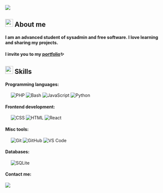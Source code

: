 <a><img src="https://readme-typing-svg.herokuapp.com?lines=Sysadmin+Student;Web+Developer;Freelancer;|%20AI%20Enthusiastic;Always%20learning%20new%20things&center=true&width=380&height=45">
	</a>
<h2><img src="https://github.com/rociocarvajal/rociocarvajal/assets/136781946/39ed477f-99ba-47f1-a08d-c141eda97f0a" width ="25"> About me </h2>
<h4>I am an advanced student of sysadmin and free software. I love learning and sharing my projects.<h4/>
<h4>I invite you to my <a href="https://rociocarvajal.github.io/portfolio/" target="_blank">portfolio</a>✨<h4/>

 <h2><img src="https://media2.giphy.com/media/QssGEmpkyEOhBCb7e1/giphy.gif?cid=ecf05e47a0n3gi1bfqntqmob8g9aid1oyj2wr3ds3mg700bl&rid=giphy.gif" width ="25"> Skills</h2>

#### Programming languages:
&emsp;
![PHP](https://img.shields.io/badge/-PHP-000?&logo=PHP)
![Bash](https://img.shields.io/badge/-Bash-000?&logo=GNU-Bash)
![JavaScript](https://img.shields.io/badge/-JavaScript-000?&logo=JavaScript)
![Python](https://img.shields.io/badge/-Python-000?&logo=Python)
#### Frontend development:
&emsp;
![CSS](https://img.shields.io/badge/-CSS-000?&logo=CSS3)
![HTML](https://img.shields.io/badge/-HTML-000?&logo=HTML5)
![React](https://img.shields.io/badge/-React-000?&logo=React)
#### Misc tools:
&emsp;
![Git](https://img.shields.io/badge/-Git-000?&logo=Git)
![GitHub](https://img.shields.io/badge/-GitHub-000?&logo=GitHub)
![VS Code](https://img.shields.io/badge/-VS%20Code-000?&logo=Visual-Studio-Code)
#### Databases:
&emsp;
![SQLite](https://img.shields.io/badge/-SQLite-000?&logo=SQLite)


#### Contact me:

<a target="_blank" href="https://www.linkedin.com/in/rocio-carvajal-9983ab280/"><img src="https://img.shields.io/badge/-LinkedIn-0077B5?style=for-the-badge&logo=Linkedin&logoColor=white"></img></a>
